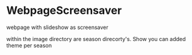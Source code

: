 # WebpageScreensaver
webpage with slideshow as screensaver

within the image directory are season direcorty's. Show you can added theme per season
